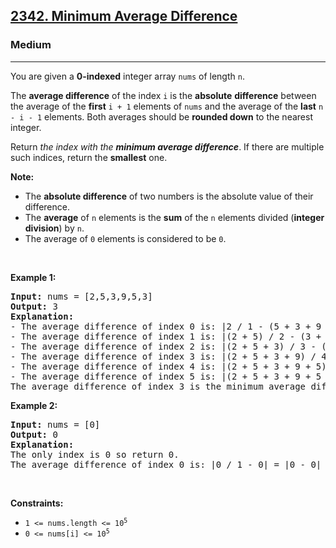 <h2><a href="https://leetcode.com/problems/minimum-average-difference/">2342. Minimum Average Difference</a></h2><h3>Medium</h3><hr><p>You are given a <strong>0-indexed</strong> integer array <code>nums</code> of length <code>n</code>.</p>

<p>The <strong>average difference</strong> of the index <code>i</code> is the <strong>absolute</strong> <strong>difference</strong> between the average of the <strong>first</strong> <code>i + 1</code> elements of <code>nums</code> and the average of the <strong>last</strong> <code>n - i - 1</code> elements. Both averages should be <strong>rounded down</strong> to the nearest integer.</p>

<p>Return<em> the index with the <strong>minimum average difference</strong></em>. If there are multiple such indices, return the <strong>smallest</strong> one.</p>

<p><strong>Note:</strong></p>

<ul>
	<li>The <strong>absolute difference</strong> of two numbers is the absolute value of their difference.</li>
	<li>The <strong>average</strong> of <code>n</code> elements is the <strong>sum</strong> of the <code>n</code> elements divided (<strong>integer division</strong>) by <code>n</code>.</li>
	<li>The average of <code>0</code> elements is considered to be <code>0</code>.</li>
</ul>

<p>&nbsp;</p>
<p><strong class="example">Example 1:</strong></p>

<pre>
<strong>Input:</strong> nums = [2,5,3,9,5,3]
<strong>Output:</strong> 3
<strong>Explanation:</strong>
- The average difference of index 0 is: |2 / 1 - (5 + 3 + 9 + 5 + 3) / 5| = |2 / 1 - 25 / 5| = |2 - 5| = 3.
- The average difference of index 1 is: |(2 + 5) / 2 - (3 + 9 + 5 + 3) / 4| = |7 / 2 - 20 / 4| = |3 - 5| = 2.
- The average difference of index 2 is: |(2 + 5 + 3) / 3 - (9 + 5 + 3) / 3| = |10 / 3 - 17 / 3| = |3 - 5| = 2.
- The average difference of index 3 is: |(2 + 5 + 3 + 9) / 4 - (5 + 3) / 2| = |19 / 4 - 8 / 2| = |4 - 4| = 0.
- The average difference of index 4 is: |(2 + 5 + 3 + 9 + 5) / 5 - 3 / 1| = |24 / 5 - 3 / 1| = |4 - 3| = 1.
- The average difference of index 5 is: |(2 + 5 + 3 + 9 + 5 + 3) / 6 - 0| = |27 / 6 - 0| = |4 - 0| = 4.
The average difference of index 3 is the minimum average difference so return 3.
</pre>

<p><strong class="example">Example 2:</strong></p>

<pre>
<strong>Input:</strong> nums = [0]
<strong>Output:</strong> 0
<strong>Explanation:</strong>
The only index is 0 so return 0.
The average difference of index 0 is: |0 / 1 - 0| = |0 - 0| = 0.
</pre>

<p>&nbsp;</p>
<p><strong>Constraints:</strong></p>

<ul>
	<li><code>1 &lt;= nums.length &lt;= 10<sup>5</sup></code></li>
	<li><code>0 &lt;= nums[i] &lt;= 10<sup>5</sup></code></li>
</ul>
